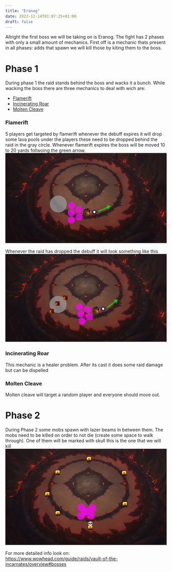 ```yaml
---
title: "Eranog"
date: 2022-12-14T01:07:25+01:00
draft: false
---
```


Allright the first boss we will be taking on is Eranog. The fight has 2 phases with only a small amount of mechanics. First off is a mechanic thats present in all phases: adds that spawn we will kill those by kiting them to the boss.

# Phase 1
During phase 1 the raid stands behind the boss and wacks it a bunch. While wacking the boss there are three mechanics to deal with wich are:
- [Flamerift](https://www.wowhead.com/beta/spell=390715/flamerift)
- [Incinerating Roar](https://www.wowhead.com/beta/spell=396023/incinerating-roar)
- [Molten Cleave](https://www.wowhead.com/beta/spell=370615/molten-cleave)

### Flamerift
5 players get targeted by flamerift whenever the debuff expires it will drop some lava pools under the players these need to be dropped behind the raid in the gray circle. Whenever flamerift expires the boss will be moved 10 to 20 yards follwoing the green arrow.
![step1](https://github.com/realRet/voi/blob/main/static/20221213220829.png?raw=true)

Whenever the raid has dropped the debuff it will look something like this
![step 2](https://github.com/realRet/voi/blob/main/static/20221213221019.png?raw=true)

### Incinerating Roar
This mechanic is a healer problem. After its cast it does some raid damage but can be dispelled

### Molten Cleave
Molten cleave will target a random player and everyone should move out.

# Phase 2
During Phase 2 some mobs spawn with lazer beams in between them. The mobs need to be killed on order to not die (create some space to walk through).  One of them will be marked with skull this is the one that we will kill
![step 3](https://github.com/realRet/voi/blob/main/static/20221213221749.png?raw=true)

For more detailed info look on: https://www.wowhead.com/guide/raids/vault-of-the-incarnates/overview#bosses